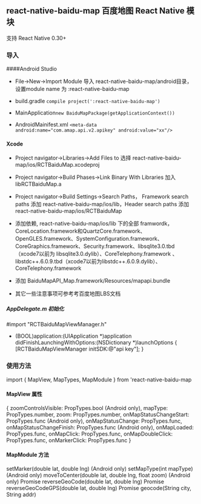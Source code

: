 ## react-native-baidu-map 百度地图 React Native 模块

支持 React Native 0.30+

### 导入

####Android Studio
- File->New->Import Module 导入 react-native-baidu-map/android目录，设置module name 为 :react-native-baidu-map
- build.gradle `compile project(':react-native-baidu-map')`

- MainApplication`new BaiduMapPackage(getApplicationContext())`
- AndroidMainifest.xml `<meta-data
            android:name="com.amap.api.v2.apikey" android:value="xx"/>`

#### Xcode
- Project navigator->Libraries->Add Files to 选择 react-native-baidu-map/ios/RCTBaiduMap.xcodeproj
- Project navigator->Build Phases->Link Binary With Libraries 加入 libRCTBaiduMap.a
- Project navigator->Build Settings->Search Paths， Framework search paths 添加 react-native-baidu-map/ios/lib，Header search paths 添加 react-native-baidu-map/ios/RCTBaiduMap
- 添加依赖, react-native-baidu-map/ios/lib 下的全部 framwordk， CoreLocation.framework和QuartzCore.framework、OpenGLES.framework、SystemConfiguration.framework、CoreGraphics.framework、Security.framework、libsqlite3.0.tbd（xcode7以前为 libsqlite3.0.dylib）、CoreTelephony.framework 、libstdc++.6.0.9.tbd（xcode7以前为libstdc++.6.0.9.dylib）、CoreTelephony.framework
- 添加 BaiduMapAPI_Map.framework/Resources/mapapi.bundle

- 其它一些注意事项可参考考百度地图LBS文档

##### AppDelegate.m 初始化
  #import "RCTBaiduMapViewManager.h"
  - (BOOL)application:(UIApplication *)application    didFinishLaunchingWithOptions:(NSDictionary     *)launchOptions
  { 
    [RCTBaiduMapViewManager initSDK:@"api key"];
  }
  
### 使用方法

  import { MapView, MapTypes, MapModule } from 'react-native-baidu-map

#### MapView 属性
  {
    zoomControlsVisible: PropTypes.bool (Android only),
        mapType: PropTypes.number,
        zoom: PropTypes.number,
        onMapStatusChangeStart: PropTypes.func (Android only),
        onMapStatusChange: PropTypes.func,
        onMapStatusChangeFinish: PropTypes.func (Android only),
        onMapLoaded: PropTypes.func,
        onMapClick: PropTypes.func,
        onMapDoubleClick: PropTypes.func,
        onMarkerClick: PropTypes.func
    }
#### MapModule 方法
  setMarker(double lat, double lng) (Android only)
  setMapType(int mapType)  (Android only)
  moveToCenter(double lat, double lng, float zoom)  (Android only)
  Promise reverseGeoCode(double lat, double lng)
  Promise reverseGeoCodeGPS(double lat, double lng)
  Promise geocode(String city, String addr)
      
